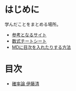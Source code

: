 # はじめに
学んだことをまとめる場所。<br>
- [参考となるサイト](https://zenn.dev/kaityo256/articles/github_lecture_note)
- [数式チートシート](https://qiita.com/PlanetMeron/items/63ac58898541cbe81ada)
- [MDに目次を入れたりする方法](https://qiita.com/eyuta/items/b1a53f3da8c5f8e7f41d)

# 目次
- [確率論 伊藤清]()